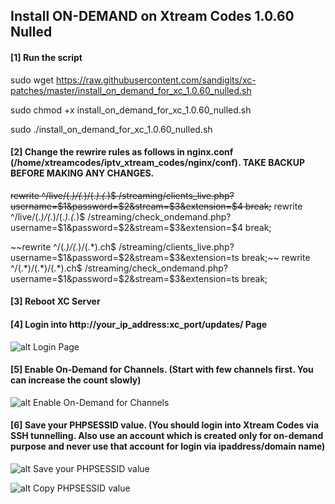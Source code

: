 ## Install ON-DEMAND on Xtream Codes 1.0.60 Nulled

#### [1] Run the script

sudo wget https://raw.githubusercontent.com/sandigits/xc-patches/master/install_on_demand_for_xc_1.0.60_nulled.sh

sudo chmod +x install_on_demand_for_xc_1.0.60_nulled.sh

sudo ./install_on_demand_for_xc_1.0.60_nulled.sh


#### [2] Change the rewrire rules as follows in nginx.conf (/home/xtreamcodes/iptv_xtream_codes/nginx/conf). TAKE BACKUP BEFORE MAKING ANY CHANGES.

~~rewrite ^/live/(.*)/(.*)/(.*)\.(.*)$ /streaming/clients_live.php?username=$1&password=$2&stream=$3&extension=$4 break;~~
rewrite ^/live/(.*)/(.*)/(.*)\.(.*)$ /streaming/check_ondemand.php?username=$1&password=$2&stream=$3&extension=$4 break;

~~rewrite ^/(.*)/(.*)/(.*).ch$ /streaming/clients_live.php?username=$1&password=$2&stream=$3&extension=ts break;~~
rewrite ^/(.*)/(.*)/(.*).ch$ /streaming/check_ondemand.php?username=$1&password=$2&stream=$3&extension=ts break;


#### [3] Reboot XC Server

#### [4] Login into http://your_ip_address:xc_port/updates/ Page

![alt Login Page](https://raw.githubusercontent.com/sandigits/xc-patches/master/files/xc_1.0.60_nulled/screens/updates-login.png)

#### [5] Enable On-Demand for Channels. (Start with few channels first. You can increase the count slowly)

![alt Enable On-Demand for Channels](https://raw.githubusercontent.com/sandigits/xc-patches/master/files/xc_1.0.60_nulled/screens/updates-streams.png)

#### [6] Save your PHPSESSID value. (You should login into Xtream Codes via SSH tunnelling. Also use an account which is created only for on-demand purpose and never use that account for login via ipaddress/domain name)

![alt Save your PHPSESSID value](https://raw.githubusercontent.com/sandigits/xc-patches/master/files/xc_1.0.60_nulled/screens/updates-service.png)


![alt Copy PHPSESSID value](https://raw.githubusercontent.com/sandigits/xc-patches/master/files/xc_1.0.60_nulled/screens/localhost-php-session.png)
